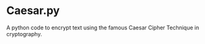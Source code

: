 # Caesar.py #

A python code to encrypt text using the famous Caesar Cipher Technique in cryptography.
